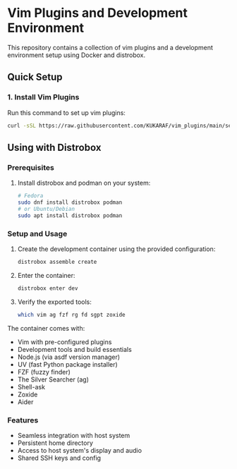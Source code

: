 # Vim Plugins and Development Environment

This repository contains a collection of vim plugins and a development environment setup using Docker and distrobox.

## Quick Setup

### 1. Install Vim Plugins

Run this command to set up vim plugins:
```bash
curl -sSL https://raw.githubusercontent.com/KUKARAF/vim_plugins/main/setup_vim_plugins.sh | bash
```

## Using with Distrobox

### Prerequisites

1. Install distrobox and podman on your system:
   ```bash
   # Fedora
   sudo dnf install distrobox podman
   # or Ubuntu/Debian
   sudo apt install distrobox podman
   ```

### Setup and Usage

1. Create the development container using the provided configuration:
   ```bash
   distrobox assemble create
   ```

2. Enter the container:
   ```bash
   distrobox enter dev
   ```

3. Verify the exported tools:
   ```bash
   which vim ag fzf rg fd sgpt zoxide
   ```

The container comes with:
- Vim with pre-configured plugins
- Development tools and build essentials
- Node.js (via asdf version manager)
- UV (fast Python package installer)
- FZF (fuzzy finder)
- The Silver Searcher (ag)
- Shell-ask
- Zoxide
- Aider

### Features
- Seamless integration with host system
- Persistent home directory
- Access to host system's display and audio
- Shared SSH keys and config
